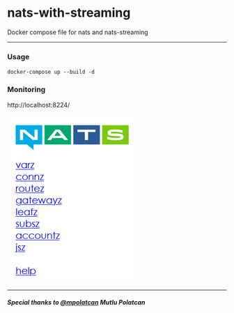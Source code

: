# nats-with-streaming

Docker compose file for nats and nats-streaming

---

### Usage

```shell
docker-compose up --build -d
```

### Monitoring

http://localhost:8224/

![](./nats-monitoring.png)

---

##### Special thanks to [@mpolatcan](https://github.com/mpolatcan) Mutlu Polatcan
